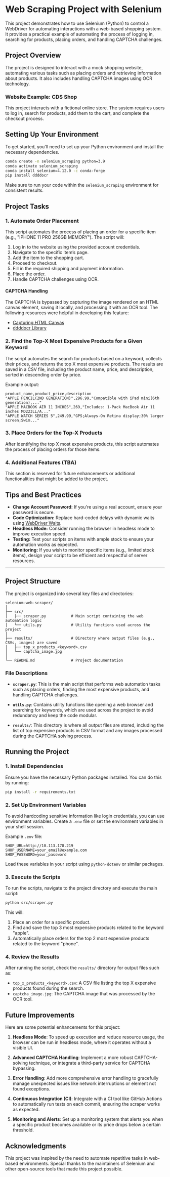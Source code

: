 # Web Scraping Project with Selenium

This project demonstrates how to use Selenium (Python) to control a WebDriver for automating interactions with a web-based shopping system. It provides a practical example of automating the process of logging in, searching for products, placing orders, and handling CAPTCHA challenges.

## Project Overview

The project is designed to interact with a mock shopping website, automating various tasks such as placing orders and retrieving information about products. It also includes handling CAPTCHA images using OCR technology.

### Website Example: CDS Shop

This project interacts with a fictional online store. The system requires users to log in, search for products, add them to the cart, and complete the checkout process.

## Setting Up Your Environment

To get started, you'll need to set up your Python environment and install the necessary dependencies.

```bash
conda create -n selenium_scraping python=3.9
conda activate selenium_scraping
conda install selenium=4.12.0 -c conda-forge
pip install ddddocr
```

Make sure to run your code within the `selenium_scraping` environment for consistent results.

## Project Tasks

### 1. Automate Order Placement

This script automates the process of placing an order for a specific item (e.g., "IPHONE 11 PRO 256GB MEMORY"). The script will:

1. Log in to the website using the provided account credentials.
2. Navigate to the specific item’s page.
3. Add the item to the shopping cart.
4. Proceed to checkout.
5. Fill in the required shipping and payment information.
6. Place the order.
7. Handle CAPTCHA challenges using OCR.

#### CAPTCHA Handling

The CAPTCHA is bypassed by capturing the image rendered on an HTML canvas element, saving it locally, and processing it with an OCR tool. The following resources were helpful in developing this feature:

- [Capturing HTML Canvas](https://stackoverflow.com/questions/923885/capture-html-canvas-as-gif-jpg-png-pdf)
- [ddddocr Library](https://github.com/sml2h3/ddddocr)

### 2. Find the Top-X Most Expensive Products for a Given Keyword

The script automates the search for products based on a keyword, collects their prices, and returns the top X most expensive products. The results are saved in a CSV file, including the product name, price, and description, sorted in descending order by price.

Example output:

```csv
product_name,product_price,description
"APPLE PENCIL(2ND GENERATION)",296.99,"Compatible with iPad mini(6th generation),..."
"APPLE MACBOOK AIR 11 INCHES",269,"Includes: 1-Pack MacBook Air 11 inches MD223LL/A..."
"APPLE WATCH SERIES 5",249.99,"GPS;Always-On Retina display;30% larger screen;Swim..."
```

### 3. Place Orders for the Top-X Products

After identifying the top X most expensive products, this script automates the process of placing orders for those items. 

### 4. Additional Features (TBA)

This section is reserved for future enhancements or additional functionalities that might be added to the project.

## Tips and Best Practices

- **Change Account Password:** If you're using a real account, ensure your password is secure.
- **Code Optimization:** Replace hard-coded delays with dynamic waits using [WebDriver Waits](https://www.selenium.dev/documentation/webdriver/waits/).
- **Headless Mode:** Consider running the browser in headless mode to improve execution speed.
- **Testing:** Test your scripts on items with ample stock to ensure your automation works as expected.
- **Monitoring:** If you wish to monitor specific items (e.g., limited stock items), design your script to be efficient and respectful of server resources.

---

## Project Structure

The project is organized into several key files and directories:

```plaintext
selenium-web-scraper/
│
├── src/
│   ├── scraper.py           # Main script containing the web automation logic
│   └── utils.py             # Utility functions used across the project
│
├── results/                 # Directory where output files (e.g., CSVs, images) are saved
│   ├── top_x_products_<keyword>.csv
│   └── captcha_image.jpg
│
└── README.md                # Project documentation
```

### File Descriptions

- **`scraper.py`**: This is the main script that performs web automation tasks such as placing orders, finding the most expensive products, and handling CAPTCHA challenges.
  
- **`utils.py`**: Contains utility functions like opening a web browser and searching for keywords, which are used across the project to avoid redundancy and keep the code modular.

- **`results/`**: This directory is where all output files are stored, including the list of top expensive products in CSV format and any images processed during the CAPTCHA solving process.

## Running the Project

### 1. Install Dependencies

Ensure you have the necessary Python packages installed. You can do this by running:

```bash
pip install -r requirements.txt
```

### 2. Set Up Environment Variables

To avoid hardcoding sensitive information like login credentials, you can use environment variables. Create a `.env` file or set the environment variables in your shell session.

Example `.env` file:

```plaintext
SHOP_URL=http://10.113.178.219
SHOP_USERNAME=your_email@example.com
SHOP_PASSWORD=your_password
```

Load these variables in your script using `python-dotenv` or similar packages.

### 3. Execute the Scripts

To run the scripts, navigate to the project directory and execute the main script:

```bash
python src/scraper.py
```

This will:
1. Place an order for a specific product.
2. Find and save the top 3 most expensive products related to the keyword "apple".
3. Automatically place orders for the top 2 most expensive products related to the keyword "phone".

### 4. Review the Results

After running the script, check the `results/` directory for output files such as:

- `top_x_products_<keyword>.csv`: A CSV file listing the top X expensive products found during the search.
- `captcha_image.jpg`: The CAPTCHA image that was processed by the OCR tool.

## Future Improvements

Here are some potential enhancements for this project:

1. **Headless Mode**: To speed up execution and reduce resource usage, the browser can be run in headless mode, where it operates without a visible UI.
  
2. **Advanced CAPTCHA Handling**: Implement a more robust CAPTCHA-solving technique, or integrate a third-party service for CAPTCHA bypassing.
  
3. **Error Handling**: Add more comprehensive error handling to gracefully manage unexpected issues like network interruptions or element not found exceptions.

4. **Continuous Integration (CI)**: Integrate with a CI tool like GitHub Actions to automatically run tests on each commit, ensuring the scraper works as expected.

5. **Monitoring and Alerts**: Set up a monitoring system that alerts you when a specific product becomes available or its price drops below a certain threshold.


## Acknowledgments

This project was inspired by the need to automate repetitive tasks in web-based environments. Special thanks to the maintainers of Selenium and other open-source tools that made this project possible.

